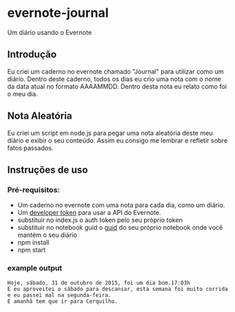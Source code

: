 # evernote-journal

Um diário usando o Evernote

## Introdução

Eu criei um caderno no evernote chamado "Journal" para utilizar como um diário. Dentro deste caderno, todos os dias eu crio uma nota com o nome da data atual no formato AAAAMMDD.
Dentro desta nota eu relato como foi o meu dia.

## Nota Aleatória

Eu criei um script em node.js para pegar uma nota aleatória deste meu diário e exibir o seu conteúdo. Assim eu consigo me lembrar e refletir sobre fatos passados.

## Instruções de uso

### Pré-requisitos: 

* Um caderno no evernote com uma nota para cada dia, como um diário.
* Um [developer token](https://dev.evernote.com/get-token/) para usar a API do Evernote.
* substituir no index.js o auth token pelo seu próprio token
* substituir no notebook guid o [guid](https://discussion.evernote.com/topic/37081-archived-how-to-find-notebook_guid/) do seu próprio notebook onde você mantém o seu diário
* npm install
* npm start

### example output

```
Hoje, sábado, 31 de outubro de 2015, foi um dia bom.17:03h
E eu aproveitei o sábado para descansar, esta semana foi muito corrida e eu passei mal na segunda-feira. 
E amanhã tem que ir para Cerquilho.
```
